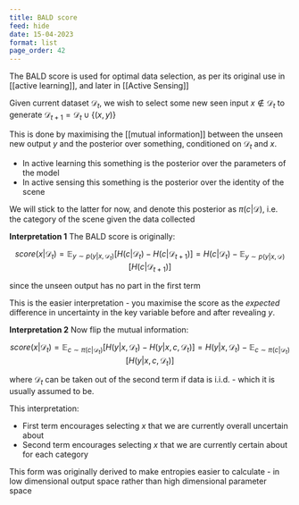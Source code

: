 ```yaml
---
title: BALD score
feed: hide
date: 15-04-2023
format: list
page_order: 42
---
```



The BALD score is used for optimal data selection, as per its original use in [[active learning]], and later in [[Active Sensing]]

Given current dataset $\mathcal D_t$, we wish to select some new seen input $x\notin\mathcal D_t$ to generate $\mathcal D_{t+1} = \mathcal D_t \cup \{(x,y)\}$

This is done by maximising the [[mutual information]] between the unseen new output $y$ and the posterior over something, conditioned on $\mathcal{D}_t$ and $x$.
- In active learning this something is the posterior over the parameters of the model
- In active sensing this something is the posterior over the identity of the scene

We will stick to the latter for now, and denote this posterior as $\pi(c\vert\mathcal D)$, i.e. the category of the scene given the data collected

**Interpretation 1**
The BALD score is originally:

$$
	score(x\vert\mathcal{D}_t) = \mathbb{E}_{y\sim p(y \vert x, \mathcal D_t)}\left[H(c \vert \mathcal D_t) - H(c \vert \mathcal D_{t+1})\right] = H(c \vert \mathcal D_t) - \mathbb{E}_{y\sim p(y \vert x, \mathcal D)}\left[H(c \vert \mathcal D_{t+1})\right]
$$

since the unseen output has no part in the first term

This is the easier interpretation - you maximise the score as the *expected* difference in uncertainty in the key variable before and after revealing $y$.

**Interpretation 2**
Now flip the mutual information:

$$
	score(x\vert\mathcal{D}_t) = \mathbb{E}_{c\sim \pi(c \vert \mathcal D_t)}\left[H(y \vert x, \mathcal D_t) - H(y \vert x, c, \mathcal D_{t})\right] = H(y \vert x, \mathcal D_t) - \mathbb{E}_{c\sim \pi(c \vert \mathcal D_t)}\left[H(y \vert x, c, \mathcal D_{t})\right]
$$

where $\mathcal D_{t}$ can be taken out of the second term if data is i.i.d. - which it is usually assumed to be.

This interpretation:
- First term encourages selecting $x$ that we are currently overall uncertain about
- Second term encourages selecting $x$ that we are currently certain about for each category

This form was originally derived to make entropies easier to calculate - in low dimensional output space rather than high dimensional parameter space